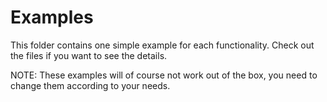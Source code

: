 # Examples

This folder contains one simple example for each functionality. Check out the files if you want to see the details.

NOTE: These examples will of course not work out of the box, you need to change them according to your needs.

